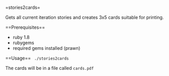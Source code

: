 =stories2cards=

Gets all current iteration stories and creates 3x5 cards suitable for printing.

==Prerequisites==
* ruby 1.8
* rubygems
* required gems installed (prawn)

==Usage==
<code>
	./stories2cards
</code>

The cards will be in a file called <code>cards.pdf</code>